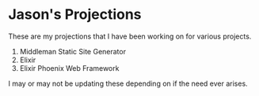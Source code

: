 # Jason's Projections

These are my projections that I have been working on for various projects.

1. Middleman Static Site Generator
2. Elixir
3. Elixir Phoenix Web Framework

I may or may not be updating these depending on if the need ever arises.
